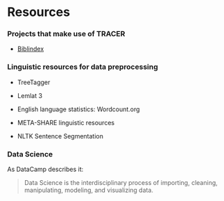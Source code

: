 # Resources



### Projects that make use of TRACER

* [Biblindex](https://www.biblindex.info/presentation)

### Linguistic resources for data preprocessing

* TreeTagger
* Lemlat 3
* English language statistics: Wordcount.org

* META-SHARE linguistic resources

* NLTK Sentence Segmentation

### Data Science

As DataCamp describes it:

> Data Science is the interdisciplinary process of importing, cleaning, manipulating, modeling, and visualizing data.




